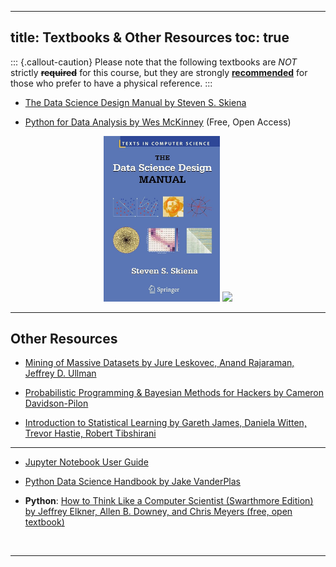 
---
title: Textbooks & Other Resources
toc: true
---

::: {.callout-caution}
Please note that the following textbooks are _NOT_ strictly <b><s>required</s></b> for this course, but they are strongly <b><u>recommended</u></b> for those who prefer to have a physical reference.
:::


* [The Data Science Design Manual by Steven S. Skiena](https://furman.bncollege.com/c/Data-Science-Design-Manual/p/MBS_2121948_used)

* [Python for Data Analysis by Wes McKinney](https://wesmckinney.com/book/) (Free, Open Access)

<center>

<img width="37%" src="../assets/datascience_manual.jpg"></img> <a href="https://wesmckinney.com/book/"><img width="40%" src="https://wesmckinney.com/book/images/cover.png"></img></a> 

</center>

--- 

## Other Resources 


* [Mining of Massive Datasets by Jure Leskovec, Anand Rajaraman, Jeffrey D. Ullman](http://www.mmds.org)

* [Probabilistic Programming & Bayesian Methods for Hackers by Cameron Davidson-Pilon](https://camdavidsonpilon.github.io/Probabilistic-Programming-and-Bayesian-Methods-for-Hackers/)

* [Introduction to Statistical Learning by Gareth James, Daniela Witten, Trevor Hastie, Robert Tibshirani](https://www.statlearning.com)


<!-- <li><a href="">Foundations of Statistical Natural Language Processing by Chris Manning and Hinrich Schütze</a></li> -->

---

* [Jupyter Notebook User Guide](https://jupyter-notebook.readthedocs.io/en/stable/)

* [Python Data Science Handbook by Jake VanderPlas](https://jakevdp.github.io/PythonDataScienceHandbook/)

* **Python**: [How to Think Like a Computer Scientist (Swarthmore Edition) by Jeffrey Elkner, Allen B. Downey, and Chris Meyers (free, open textbook)](https://www.cs.swarthmore.edu/courses/CS21Book/)


<br/>
<hr/>
<br/>